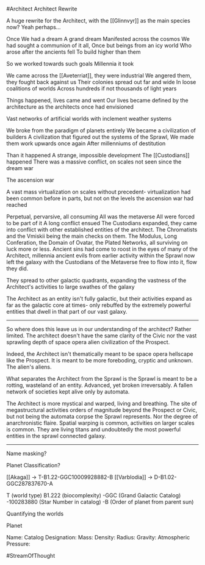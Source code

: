 #Architect Architect Rewrite

A huge rewrite for the Architect, with the [[Glinnvyr]] as the main species now?  Yeah perhaps...

Once
We had a dream
A grand dream
Manifested across the cosmos
We had sought a communion of it all, 
Once but beings from an icy world
Who arose after the ancients fell
To build higher than them

So we worked towards such goals
Millennia it took

We came across the [[Aveterriat]], they were industrial
We angered them, they fought back against us
Their colonies spread out far and wide
In loose coalitions of worlds
Across hundreds if not thousands of light years

Things happened, lives came and went
Our lives became defined by the architecture as the architects once had envisioned

Vast networks of artificial worlds with inclement weather systems

We broke from the paradigm of planets entirely
We became a civilization of builders
A civilization that figured out the systems of the Sprawl, 
We made them work upwards once again
After millenniums of destitution

Than it happened
A strange, impossible development
The [[Custodians]] happened
There was a massive conflict, on scales not seen since the dream war

The ascension war

A vast mass virtualization on scales without precedent- virtualization had been common before in parts, but not on the levels the ascension war had reached

Perpetual, pervarsive, all consuming
All was the metaverse
All were forced to be part of it
A long conflict ensued
The Custodians expanded, they came into conflict with other established entities of the architect.  The Chromatists and the Vmiskii being the main checks on them.  The Modulus, Long Conferation, the Domain of Ovatar, the Plated Networks, all surviving on luck more or less.  Ancient sins had come to roost in the eyes of many of the Architect, millennia ancient evils from earlier activity within the Sprawl now left the galaxy with the Custodians of the Metaverse free to flow into it, flow they did.

They spread to other galactic quadrants, expanding the vastness of the Architect's activities to large swathes of the galaxy

The Architect as an entity isn't fully galactic, but their activities expand as far as the galactic core at times- only rebuffed by the extremely powerful entities that dwell in that part of our vast galaxy.

-----------------------------

So where does this leave us in our understanding of the architect?  Rather limited.  The architect doesn't have the same clarity of the Civic nor the vast sprawling depth of space opera alien civilization of the Prospect.

Indeed, the Architect isn't thematically meant to be space opera hellscape like the Prospect.  It is meant to be more foreboding, cryptic and unknown.  The alien's aliens.  

What separates the Architect from the Sprawl is the Sprawl is meant to be a rotting, wasteland of an entity.  Advanced, yet broken irreversably.  A fallen network of societies kept alive only by automata.  

The Architect is more mystical and warped, living and breathing.  The site of megastructural activities orders of magnitude beyond the Prospect or Civic, but not being the automata corpse the Sprawl represents.  Nor the degree of anarchronistic flaire.  Spatial warping is common, activities on larger scales is common.  They are living titans and undoubtedly the most powerful entities in the sprawl connected galaxy.

----------------------------------------

Name masking?

Planet Classification?

[[Akaga]] -> T-B1.22-GGC10009928882-B
[[Varblodia]] -> D-B1.02-GGC287837670-A


T (world type)
B1.222 (biocomplexity)
-GGC (Grand Galactic Catalog)
-100283880 (Star Number in catalog)
-B (Order of planet from parent sun)

Quantifying the worlds

Planet

Name:
Catalog Designation:
Mass:
Density:
Radius:
Gravity:
Atmospheric Pressure:

#StreamOfThought
